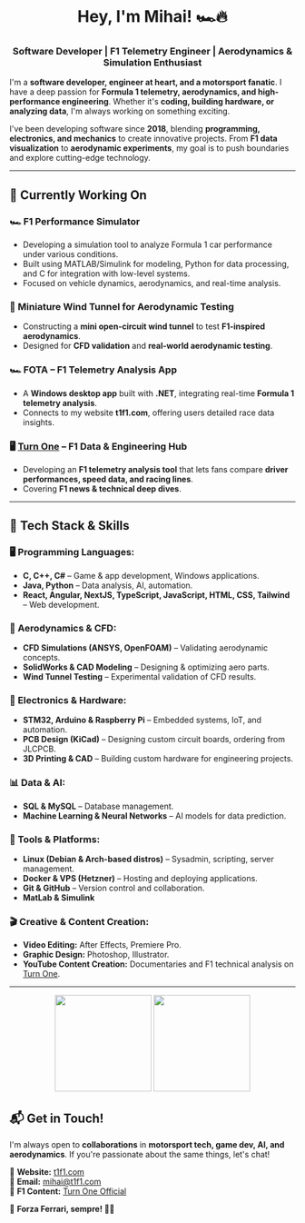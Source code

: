 <h1 align="center"> Hey, I'm Mihai! 🏎️🔥  </h1>
<h3 align="center"> Software Developer | F1 Telemetry Engineer | Aerodynamics & Simulation Enthusiast </h3>


I'm a **software developer, engineer at heart, and a motorsport fanatic**. I have a deep passion for **Formula 1 telemetry, aerodynamics, and high-performance engineering**. Whether it's **coding, building hardware, or analyzing data**, I'm always working on something exciting.  

I've been developing software since **2018**, blending **programming, electronics, and mechanics** to create innovative projects. From **F1 data visualization** to **aerodynamic experiments**, my goal is to push boundaries and explore cutting-edge technology.  

---

## **🚀 Currently Working On**  

### **🏎️ F1 Performance Simulator**
- Developing a simulation tool to analyze Formula 1 car performance under various conditions.
- Built using MATLAB/Simulink for modeling, Python for data processing, and C for integration with low-level systems.
- Focused on vehicle dynamics, aerodynamics, and real-time analysis.

### **💨 Miniature Wind Tunnel for Aerodynamic Testing**  
- Constructing a **mini open-circuit wind tunnel** to test **F1-inspired aerodynamics**.   
- Designed for **CFD validation** and **real-world aerodynamic testing**.  

### **🏎️ FOTA – F1 Telemetry Analysis App**  
- A **Windows desktop app** built with **.NET**, integrating real-time **Formula 1 telemetry analysis**.  
- Connects to my website **t1f1.com**, offering users detailed race data insights.  

### **🖥️ [Turn One](https://t1f1.com) – F1 Data & Engineering Hub**  
- Developing an **F1 telemetry analysis tool** that lets fans compare **driver performances, speed data, and racing lines**.  
- Covering **F1 news & technical deep dives**.  

---

## **🔧 Tech Stack & Skills**  

### **🖥️ Programming Languages:**  
- **C, C++, C#** – Game & app development, Windows applications.  
- **Java, Python** – Data analysis, AI, automation.  
- **React, Angular, NextJS, TypeScript, JavaScript, HTML, CSS, Tailwind** – Web development.  

### **💨 Aerodynamics & CFD:**  
- **CFD Simulations (ANSYS, OpenFOAM)** – Validating aerodynamic concepts.  
- **SolidWorks & CAD Modeling** – Designing & optimizing aero parts.  
- **Wind Tunnel Testing** – Experimental validation of CFD results.  

### **🔌 Electronics & Hardware:**  
- **STM32, Arduino & Raspberry Pi** – Embedded systems, IoT, and automation.  
- **PCB Design (KiCad)** – Designing custom circuit boards, ordering from JLCPCB.  
- **3D Printing & CAD** – Building custom hardware for engineering projects.  

### **📊 Data & AI:**  
- **SQL & MySQL** – Database management.  
- **Machine Learning & Neural Networks** – AI models for data prediction.  

### **📂 Tools & Platforms:**  
- **Linux (Debian & Arch-based distros)** – Sysadmin, scripting, server management.  
- **Docker & VPS (Hetzner)** – Hosting and deploying applications.  
- **Git & GitHub** – Version control and collaboration.
- **MatLab & Simulink**

### **🎬 Creative & Content Creation:**  
- **Video Editing:** After Effects, Premiere Pro.  
- **Graphic Design:** Photoshop, Illustrator.  
- **YouTube Content Creation:** Documentaries and F1 technical analysis on [Turn One](https://t1f1.com).  

---
<p align="center">
  <img src="https://github-readme-stats.vercel.app/api?username=mihaim21&theme=dark&hide_border=false&show_icons=true&count_private=true" height="170" />
  <img src="https://github-readme-stats.vercel.app/api/top-langs/?username=mihaim21&theme=dark&hide_border=false&layout=compact" height="170" />
</p>

## **📬 Get in Touch!**  
I'm always open to **collaborations** in **motorsport tech, game dev, AI, and aerodynamics**. If you're passionate about the same things, let's chat!  

📍 **Website:** [t1f1.com](https://t1f1.com)  
📍 **Email:** mihai@t1f1.com  
📍 **F1 Content:** [Turn One Official](https://t1f1.com)  

🏁 **Forza Ferrari, sempre! 🔴🔥**
